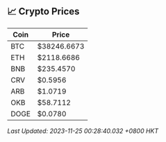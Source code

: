## 📈 Crypto Prices

| Coin | Price |
| ---- | ----- |
| BTC | $38246.6673 |
| ETH | $2118.6686 |
| BNB | $235.4570 |
| CRV | $0.5956 |
| ARB | $1.0719 |
| OKB | $58.7112 |
| DOGE | $0.0780 |

_Last Updated: 2023-11-25 00:28:40.032 +0800 HKT_